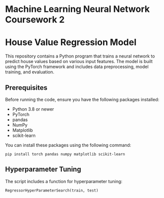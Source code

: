 # Machine Learning Neural Network Coursework 2

# House Value Regression Model

This repository contains a Python program that trains a neural network to predict house values based on various input features. The model is built using the PyTorch framework and includes data preprocessing, model training, and evaluation.

## Prerequisites

Before running the code, ensure you have the following packages installed:

- Python 3.8 or newer
- PyTorch
- pandas
- NumPy
- Matplotlib
- scikit-learn

You can install these packages using the following command:

```
pip install torch pandas numpy matplotlib scikit-learn
```

## Hyperparameter Tuning

The script includes a function for hyperparameter tuning:

```
RegressorHyperParameterSearch(train, test)
```

